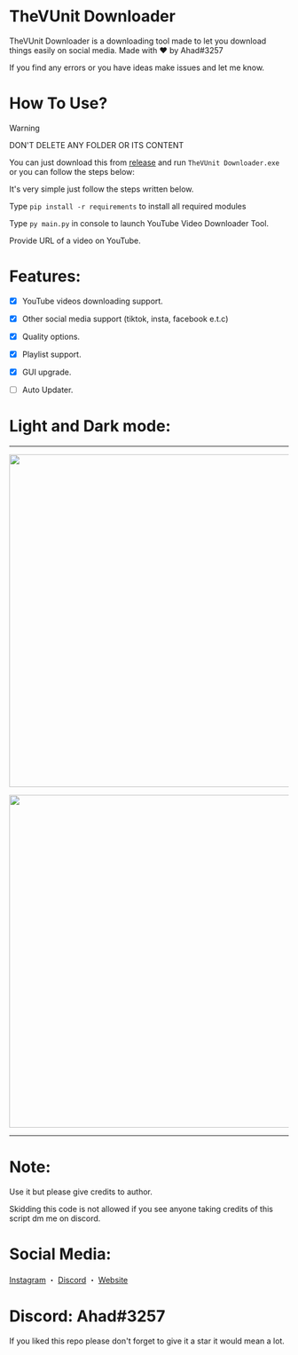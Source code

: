 # TheVUnit Downloader
TheVUnit Downloader is a downloading tool made to let you download things easily on social media. Made with ❤ by Ahad#3257

If you find any errors or you have ideas make issues and let me know.

# How To Use?
> [!WARNING]
> DON'T DELETE ANY FOLDER OR ITS CONTENT

You can just download this from [release](https://github.com/CruelDev69/TheVUnit-Downloader/releases/tag/v1.0.0) and run `TheVUnit Downloader.exe` or you can follow the steps below:

It's very simple just follow the steps written below.

Type `pip install -r requirements` to install all required modules

Type `py main.py` in console to launch YouTube Video Downloader Tool.

Provide URL of a video on YouTube.

# Features:

- [x] YouTube videos downloading support.
- [x] Other social media support (tiktok, insta, facebook e.t.c)
- [x] Quality options.
- [x] Playlist support.
- [x] GUI upgrade.
- [ ] Auto Updater.


# Light and Dark mode:
***

<p align="center"><img width="600px" src="https://us-east-1.tixte.net/uploads/the-battle.wants.solutions/dark_mode.PNG"/></p>

<p align="center"><img width="600px" src="https://us-east-1.tixte.net/uploads/the-battle.wants.solutions/light_mode.PNG"/></p>

***

# Note:
Use it but please give credits to author.

Skidding this code is not allowed if you see anyone taking credits of this script dm me on discord.

# Social Media:
[Instagram](https://www.instagram.com/ahad._.x19) ・
[Discord](https://discord.gg/Ncsc5pRNgf) ・
[Website](https://www.itscruel.cf/) 

# Discord: Ahad#3257
If you liked this repo please don't forget to give it a star it would mean a lot.
